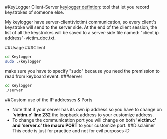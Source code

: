 #KeyLogger Client-Server
[keylogger defintion](https://en.wikipedia.org/wiki/Keystroke_logging): tool that let you record keystrokes of someone else.

My keylogger have server-client(victim) communication, so every client's keystroke will send to the server side.
At the end of the client session, the list of all the keystrokes will be saved to a server-side file named: "client ip address"-victim_doc.txt.

##Usage
###Client
```bash
cd Keylogger
sudo ./keylogger
```
make sure you have to specify "sudo" because you need the premission to read from keyboard event.
###server
```bash
cd Keylogger
./server
```
##Custom use of the IP addresses & Ports
* Note that if your server has its own ip address so you have to change on **'victim.c' line 232** the loopback address to your customize address.
* To change the communication port you will change on both **'victim.c' and 'server.c' the macro PORT** to your customize port.
##Disclaimer
This code is just for practice and not for evil purposes :D
